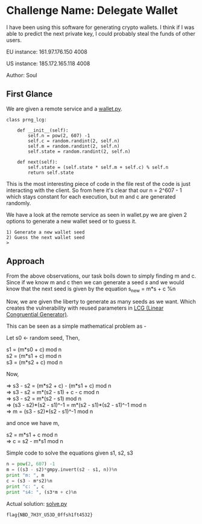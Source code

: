 # Challenge Name: Delegate Wallet

I have been using this software for generating crypto wallets. I think if I was able to predict the next private key, I could probably steal the funds of other users.

EU instance: 161.97.176.150 4008

US instance: 185.172.165.118 4008

Author: Soul

## First Glance

We are given a remote service and a [wallet.py](https://github.com/pragyanmehrotra/0x414141_2021/blob/master/Delegate%20Wallet/wallet.py). 

```
class prng_lcg:

    def __init__(self):
        self.n = pow(2, 607) -1 
        self.c = random.randint(2, self.n)
        self.m = random.randint(2, self.n)
        self.state = random.randint(2, self.n)

    def next(self):
        self.state = (self.state * self.m + self.c) % self.n
        return self.state

```
This is the most interesting piece of code in the file rest of the code is just interacting with the client. So from here it's clear that our n = 2^607 - 1 which stays constant for each execution, but m and c are generated randomly.

We have a look at the remote service as seen in wallet.py we are given 2 options to generate a new wallet seed or to guess it.
```
1) Generate a new wallet seed
2) Guess the next wallet seed
> 
``` 

## Approach

From the above observations, our task boils down to simply finding m and c. Since if we know m and c then we can generate a seed $s$ and we would know that the next seed is given by the equation s<sub>new</sub> = m\*s + c %n

Now, we are given the liberty to generate as many seeds as we want. Which creates the vulnerability with reused parameters in [LCG (Linear Congruential Generator)](https://en.wikipedia.org/wiki/Linear_congruential_generator).

This can be seen as a simple mathematical problem as - 

Let s0 <- random seed, Then, <br>

s1 = (m\*s0 + c) mod n <br>
s2 = (m\*s1 + c) mod n <br>
s3 = (m\*s2 + c) mod n <br>

Now, 

=> s3 - s2 = (m\*s2 + c) - (m\*s1 + c) mod n <br>
=> s3 - s2 = m\*(s2 - s1) + c - c mod n <br>
=> s3 - s2 = m\*(s2 - s1) mod n <br>
=> (s3 - s2)\*(s2 - s1)^-1 = m\*(s2 - s1)\*(s2 - s1)^-1 mod n <br>
=> m = (s3 - s2)\*(s2 - s1)^-1 mod n <br>

and once we have m,

s2 = m\*s1 + c mod n <br>
=> c = s2 - m\*s1 mod n <br>


Simple code to solve the equations given s1, s2, s3

```python
n = pow(2, 607) -1
m = ((s3 - s2)*gmpy.invert(s2 - s1, n))%n
print "m: ", m
c = (s3 - m*s2)%n
print "c: ", c
print "s4: ", (s3*m + c)%n
```

Actual solution: [solve.py](https://github.com/pragyanmehrotra/0x414141_2021/blob/master/Delegate%20Wallet/solve.py)

`flag{NBD_7H3Y_U53D_0ffsh1ft4532}`